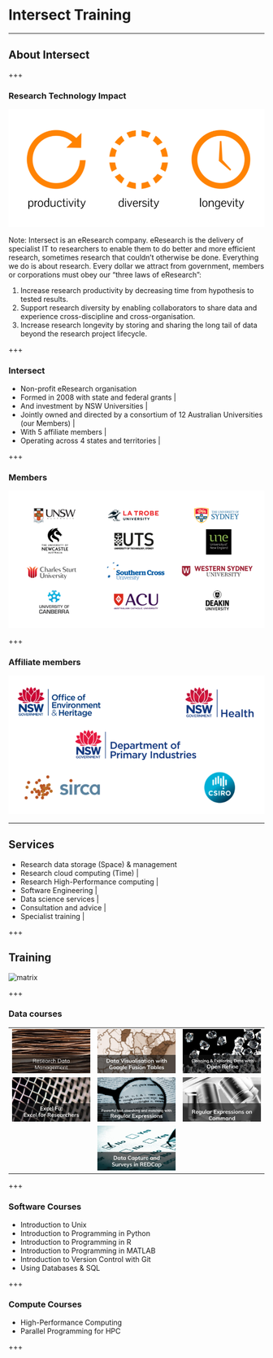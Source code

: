 # Intersect Training

---

## About Intersect

+++

### Research Technology Impact

![research_technology_impact](assets/research_technology_impact.png)

Note:
Intersect is an eResearch company. eResearch is the delivery of specialist IT to researchers to enable them to do better and more efficient research, sometimes research that couldn’t otherwise be done.  Everything we do is about research. Every dollar we attract from government, members or corporations must obey our “three laws of eResearch”:
1. Increase research productivity by decreasing time from hypothesis to tested results. 
1. Support research diversity by enabling collaborators to share data and experience cross-discipline and cross-organisation. 
1. Increase research longevity by storing and sharing the long tail of data beyond the research project lifecycle. 

+++

### Intersect

- Non-profit eResearch organisation
- Formed in 2008 with state and federal grants |
- And investment by NSW Universities |
- Jointly owned and directed by a consortium of 12 Australian Universities (our Members) |
- With 5 affiliate members |
- Operating across 4 states and territories |

+++

### Members

![members](assets/members.png)

+++

### Affiliate members

![affiliates](assets/affiliates.png)

---

## Services

- Research data storage (Space) & management
- Research cloud computing (Time) |
- Research High-Performance computing |
- Software Engineering |
- Data science services |
- Consultation and advice |
- Specialist training |

+++

## Training

![matrix](assets/matrix.png) <!-- .element: class="fragment" -->

+++

### Data courses
<table>
<tr>
<td><img src="rdmt/rdmt_tile.jpg" alt="rdmt" width="280"/><!-- .element: class="fragment" --></td>
<td><img src="gft/gft_tile.jpg" alt="gft" width="280"/><!-- .element: class="fragment" --></td>
<td><img src="or/or_tile.jpg" alt="or" width="280"/><!-- .element: class="fragment" --></td>
</tr>
<tr>
<td><img src="excel/excel_tile.jpg" alt="excel" width="280"/><!-- .element: class="fragment" --></td>
<td><img src="re/re_tile.jpg" alt="re" width="280"><!-- .element: class="fragment" --></td>
<td><img src="reoc/reoc_tile.jpg" alt="reoc" width="280"/><!-- .element: class="fragment" --></td>
</tr>
<tr>
<td></td>
<td><img src="redcap/redcap_tile.jpg" alt="redcap" width="280"/><!-- .element: class="fragment" --></td>
<td></td>
</tr>
</table>
+++

### Software Courses

<ul>
	<li>Introduction to Unix</li>
	<li>Introduction to Programming in Python</li>
	<li>Introduction to Programming in R</li>
	<li>Introduction to Programming in MATLAB</li>
	<li>Introduction to Version Control with Git</li>
	<li>Using Databases & SQL</li>
</ul>

+++

### Compute Courses

<ul>
	<li>High-Performance Computing</li>
	<li>Parallel Programming for HPC</li>
</ul>

+++	

